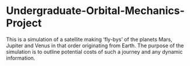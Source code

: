 # Undergraduate-Orbital-Mechanics-Project

This is a simulation of a satellite making ‘fly-bys’ of the planets Mars, Jupiter and Venus in that order originating from Earth. The purpose of the simulation is to outline potential costs of such a journey and any dynamic information.
